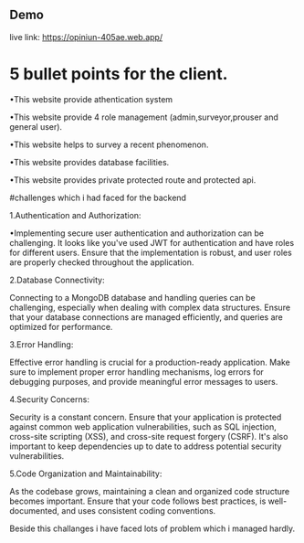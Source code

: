 

## Demo

live link: https://opiniun-405ae.web.app/

# 5 bullet points for the client.


•This website provide athentication system


•This website provide 4 role management (admin,surveyor,prouser and general user).


•This website helps to survey a recent phenomenon.


•This website provides database facilities.



•This website provides private protected route and protected api.


#challenges which i had faced for the backend

1.Authentication and Authorization:

•Implementing secure user authentication and authorization can be challenging. It looks like you've used JWT for authentication and have roles for different users. Ensure that the implementation is robust, and user roles are properly checked throughout the application.

2.Database Connectivity:

Connecting to a MongoDB database and handling queries can be challenging, especially when dealing with complex data structures. Ensure that your database connections are managed efficiently, and queries are optimized for performance.

3.Error Handling:

Effective error handling is crucial for a production-ready application. Make sure to implement proper error handling mechanisms, log errors for debugging purposes, and provide meaningful error messages to users.

4.Security Concerns:

Security is a constant concern. Ensure that your application is protected against common web application vulnerabilities, such as SQL injection, cross-site scripting (XSS), and cross-site request forgery (CSRF). It's also important to keep dependencies up to date to address potential security vulnerabilities.

5.Code Organization and Maintainability:

As the codebase grows, maintaining a clean and organized code structure becomes important. Ensure that your code follows best practices, is well-documented, and uses consistent coding conventions.

Beside this challanges i have faced lots of problem which i managed hardly.